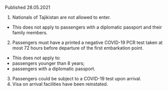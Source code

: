 Published 28.05.2021
1. Nationals of Tajikistan are not allowed to enter.
- This does not apply to passengers with a diplomatic passport and their family members.
2. Passengers must have a printed a negative COVID-19 PCR test taken at most 72 hours before departure of the first embarkation point.
- This does not apply to:
- passengers younger than 8 years;
- passengers with a diplomatic passport.
3. Passengers could be subject to a COVID-19 test upon arrival.
4. Visa on arrival facilities have been reinstated.

